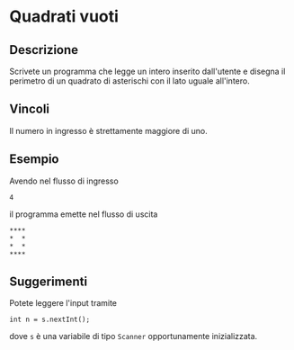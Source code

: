 Quadrati vuoti
==============

Descrizione
-----------

Scrivete un programma che legge un intero inserito dall'utente e disegna
il perimetro di un quadrato di asterischi con il lato uguale all'intero.

Vincoli
-------

Il numero in ingresso è strettamente maggiore di uno.

Esempio
-------

Avendo nel flusso di ingresso

    4

il programma emette nel flusso di uscita

    ****
    *  *
    *  *
    ****

Suggerimenti
------------

Potete leggere l'input tramite

    int n = s.nextInt();

dove `s` è una variabile di tipo `Scanner` opportunamente inizializzata.
